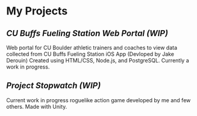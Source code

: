 
# My Projects


## _CU Buffs Fueling Station Web Portal (WIP)_
Web portal for CU Boulder athletic trainers and coaches to view data collected from CU Buffs Fueling Station iOS App (Devloped by Jake Derouin)
Created using HTML/CSS, Node.js, and PostgreSQL. Currently a work in progress.

## _Project Stopwatch (WIP)_
Current work in progress roguelike action game developed by me and few others. Made with Unity.

